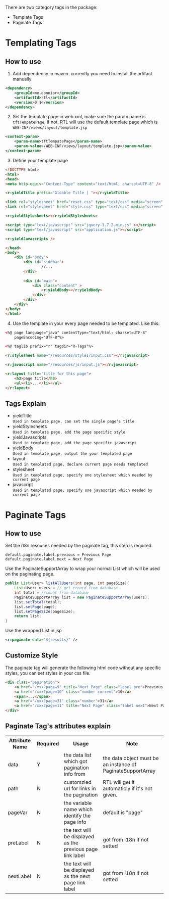 There are two category tags in the package:

* Template Tags
* Paginate Tags

# Templating Tags

## How to use

1. Add dependency in maven. currently you need to install the artifact manually
```xml
<dependency>
    <groupId>me.donnior</groupId>
    <artifactId>rtl</artifactId>
    <version>0.1</version>
</dependency>
```

2. Set the template page in web.xml, make sure the param name is `tftTempatePage`; if not, RTL will use the default template page which is <code>WEB-INF/views/layout/template.jsp</code>

```xml
<context-param>
    <param-name>tftTempatePage</param-name>
    <param-value>/WEB-INF/views/layout/template.jsp</param-value>
</context-param>
```

3. Define your template page
```html
<!DOCTYPE html>
<html>
<head>
<meta http-equiv="Content-Type" content="text/html; charset=UTF-8" />

<r:yieldTitle prefix="Gloable Title | "></r:yieldTitle>

<link rel="stylesheet" href="reset.css" type="text/css" media="screen" />
<link rel="stylesheet" href="style.css" type="text/css" media="screen" />

<r:yieldStylesheets></r:yieldStylesheets>

<script type="text/javascript" src="jquery-1.7.2.min.js" ></script>
<script type="text/javascript" src="application.js"></script>

<r:yieldJavascripts />

</head>
<body>
    <div id="body">
        <div id="sidebar">
                //...
        </div>
        
        <div id="main">
            <div class="content" >
                <r:yieldBody></r:yieldBody>
            </div>
        </div>
    </div>
</body>
</html>
```

4. Use the template in your every page needed to be templated. Like this:

```html
<%@ page language="java" contentType="text/html; charset=UTF-8"
    pageEncoding="UTF-8"%>

<%@ taglib prefix="r" tagdir="R-Tags"%>

<r:stylesheet name="/resources/styles/input.css"></r:javascript>

<r:javascript name="/resources/js/input.js"></r:javascript>

<r:layout title="title for this page">
    <h3>page title</h3>
    <ul><li>...</li></ul>   
</r:layout>
```

## Tags Explain

* yieldTitle       
    `Used in template page, can set the single page's title`
* yieldStylesheets  
    `Used in template page, add the page specific style`
* yieldJavascripts  
    `Used in template page, add the page specific javascript`
* yieldBody  
    `Used in template page, output the your templated page`
* layout  
    `Used in templated page, declare current page needs templated`
* stylesheet  
    `Used in templated page, specify one stylesheet which needed by current page`
* javascript  
    `Used in templated page, specify one javascript which needed by current page`

# Paginate Tags  

## How to use

Set the i18n resouces needed by the paginate tag, this step is required.

    default.paginate.label.previous = Previous Page
    default.paginate.label.next = Next Page

Use the PaginateSupportArray to wrap your normal List which will be used on the paginating page.
```java
public List<User> listAllUsers(int page, int pageSize){
    List<User> users = // get record from database
    int total = //count from database
    PaginateSupportArray list = new PaginateSupportArray(users);
    list.setTotal(total);
    list.setPage(page);
    list.setPageSize(pageSize);
    return list;
}
```

Use the wrapped List in jsp
```xml
<r:paginate data="${results}" />
```

## Customize Style

The paginate tag will generate the following html code without any specific styles, you can set styles in your css file.
```html
<div class="pagination">
    <a href="/xxx?page=9" title="Next Page" class="label pre">Previous Page</a>
    <a href="/xxx?page=10" class="number current">10</a>  
    <span>...</span>
    <a href="/xxx?page=31" class="number">31</a>
    <a href="/xxx?page=11" title="Next Page" class="label next">Next Page</a>
</div>
```

## Paginate Tag's attributes explain

<table>
    <tr>
        <th>Attribute Name</th><th>Required</th><th>Usage</th><th>Note</th>
    </tr>
    <tr><td>data</td><td>Y</td><td>the data list which got pagination info from</td><td>the data object must be an instance of PaginateSupportArray</td></tr>
    <tr><td>path</td><td>N</td><td>customzied url for links in the pagination</td><td>RTL will get it automaticly if it's not given.</td></tr>
    <tr><td>pageVar</td><td>N</td><td>the variable name which identify the page info</td><td>default is "page"</td></tr>
    <tr><td>preLabel</td><td>N</td><td>the text will be displayed as the previous page link label</td><td>got from i18n if not setted</td></tr>
    <tr><td>nextLabel</td><td>N</td><td>the text will be displayed as the next page link label</td><td>got from i18n if not setted</td></tr>
</table>

